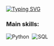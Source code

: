 [![Typing SVG](https://readme-typing-svg.herokuapp.com?font=Fira+Code&pause=1000&color=36F790&center=falso&vCenter=falso&repeat=verdadeiro&random=falso&width=435&lines=Ol%C3%A1%2CMeu+nome+%C3%A9+P%C3%A9ricles+Wend%2C+tenho+38+anos%2C+Sou+Brasileiro%2C+Cientista+de+dados.++Sejam+Bem+vindos+ao+meu+GitHub)](https://git.io/typing-svg)

### Main skills:
![Python](https://img.shields.io/badge/Python-3776AB?style=for-the-badge&logo=python&logoColor=white)&nbsp;
![SQL](https://img.shields.io/badge/-SQL-0D1117?style=for-the-badge&logo=sql&labelColor=0D1117)&nbsp;
